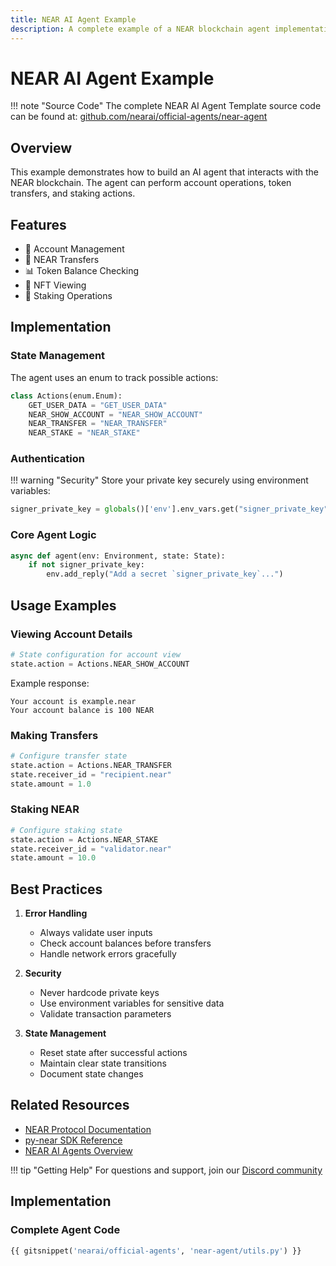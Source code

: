 ```yaml
---
title: NEAR AI Agent Example
description: A complete example of a NEAR blockchain agent implementation
---
```


# NEAR AI Agent Example

!!! note "Source Code"
    The complete NEAR AI Agent Template source code can be found at:
    [github.com/nearai/official-agents/near-agent](https://github.com/nearai/official-agents/near-agent)

## Overview

This example demonstrates how to build an AI agent that interacts with the NEAR blockchain. The agent can perform account operations, token transfers, and staking actions.

## Features

- 🔐 Account Management
- 💸 NEAR Transfers
- 📊 Token Balance Checking
- 🎨 NFT Viewing
- 🏦 Staking Operations

## Implementation

### State Management

The agent uses an enum to track possible actions:

```python
class Actions(enum.Enum):
    GET_USER_DATA = "GET_USER_DATA"
    NEAR_SHOW_ACCOUNT = "NEAR_SHOW_ACCOUNT"
    NEAR_TRANSFER = "NEAR_TRANSFER"
    NEAR_STAKE = "NEAR_STAKE"
```

### Authentication

!!! warning "Security"
    Store your private key securely using environment variables:

```python
signer_private_key = globals()['env'].env_vars.get("signer_private_key", None)
```

### Core Agent Logic

```python
async def agent(env: Environment, state: State):
    if not signer_private_key:
        env.add_reply("Add a secret `signer_private_key`...")
```

## Usage Examples

### Viewing Account Details

```python
# State configuration for account view
state.action = Actions.NEAR_SHOW_ACCOUNT
```

Example response:
```
Your account is example.near
Your account balance is 100 NEAR
```

### Making Transfers

```python
# Configure transfer state
state.action = Actions.NEAR_TRANSFER
state.receiver_id = "recipient.near"
state.amount = 1.0
```

### Staking NEAR

```python
# Configure staking state
state.action = Actions.NEAR_STAKE
state.receiver_id = "validator.near"
state.amount = 10.0
```

## Best Practices

1. **Error Handling**
   - Always validate user inputs
   - Check account balances before transfers
   - Handle network errors gracefully

2. **Security**
   - Never hardcode private keys
   - Use environment variables for sensitive data
   - Validate transaction parameters

3. **State Management**
   - Reset state after successful actions
   - Maintain clear state transitions
   - Document state changes

## Related Resources

- [NEAR Protocol Documentation](https://docs.near.org)
- [py-near SDK Reference](https://github.com/near/py-near)
- [NEAR AI Agents Overview](../overview.md)

!!! tip "Getting Help"
    For questions and support, join our [Discord community](https://discord.gg/near)
## Implementation

### Complete Agent Code

```python
{{ gitsnippet('nearai/official-agents', 'near-agent/utils.py') }}
```

